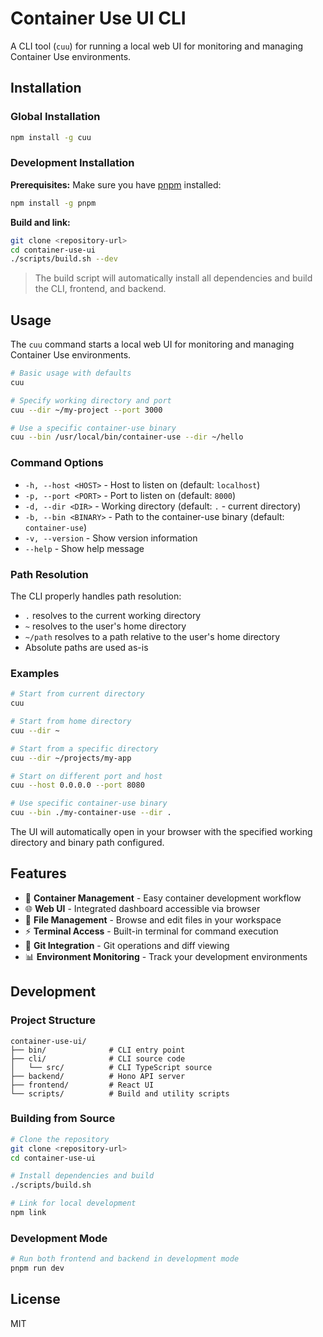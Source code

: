 # Container Use UI CLI

A CLI tool (`cuu`) for running a local web UI for monitoring and managing Container Use environments.

## Installation

### Global Installation

```bash
npm install -g cuu
```

### Development Installation

**Prerequisites:** Make sure you have [pnpm](https://pnpm.io/) installed:
```bash
npm install -g pnpm
```

**Build and link:**
```bash
git clone <repository-url>
cd container-use-ui
./scripts/build.sh --dev
```

> The build script will automatically install all dependencies and build the CLI, frontend, and backend.

## Usage

The `cuu` command starts a local web UI for monitoring and managing Container Use environments.

```bash
# Basic usage with defaults
cuu

# Specify working directory and port
cuu --dir ~/my-project --port 3000

# Use a specific container-use binary
cuu --bin /usr/local/bin/container-use --dir ~/hello
```

### Command Options

- `-h, --host <HOST>` - Host to listen on (default: `localhost`)
- `-p, --port <PORT>` - Port to listen on (default: `8000`)
- `-d, --dir <DIR>` - Working directory (default: `.` - current directory)
- `-b, --bin <BINARY>` - Path to the container-use binary (default: `container-use`)
- `-v, --version` - Show version information
- `--help` - Show help message

### Path Resolution

The CLI properly handles path resolution:
- `.` resolves to the current working directory
- `~` resolves to the user's home directory
- `~/path` resolves to a path relative to the user's home directory
- Absolute paths are used as-is

### Examples

```bash
# Start from current directory
cuu

# Start from home directory
cuu --dir ~

# Start from a specific directory
cuu --dir ~/projects/my-app

# Start on different port and host
cuu --host 0.0.0.0 --port 8080

# Use specific container-use binary
cuu --bin ./my-container-use --dir .
```

The UI will automatically open in your browser with the specified working directory and binary path configured.

## Features

- 🚀 **Container Management** - Easy container development workflow
- 🌐 **Web UI** - Integrated dashboard accessible via browser
- 📁 **File Management** - Browse and edit files in your workspace
- ⚡ **Terminal Access** - Built-in terminal for command execution
- 🔄 **Git Integration** - Git operations and diff viewing
- 📊 **Environment Monitoring** - Track your development environments

## Development

### Project Structure

```
container-use-ui/
├── bin/              # CLI entry point
├── cli/              # CLI source code
│   └── src/          # CLI TypeScript source
├── backend/          # Hono API server
├── frontend/         # React UI
└── scripts/          # Build and utility scripts
```

### Building from Source

```bash
# Clone the repository
git clone <repository-url>
cd container-use-ui

# Install dependencies and build
./scripts/build.sh

# Link for local development
npm link
```

### Development Mode

```bash
# Run both frontend and backend in development mode
pnpm run dev
```

## License

MIT
